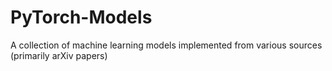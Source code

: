 # PyTorch-Models
A collection of machine learning models implemented from various sources (primarily arXiv papers)
